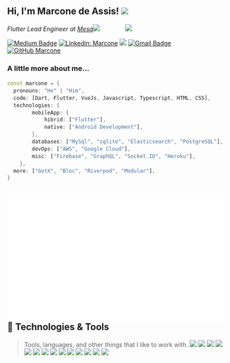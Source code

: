 <h2> Hi, I'm Marcone de Assis! <img src="https://emojis.slackmojis.com/emojis/images/1531849430/4246/blob-sunglasses.gif?1531849430" width="30"/></h2>
<img align='right' src="https://media.giphy.com/media/M9gbBd9nbDrOTu1Mqx/giphy.gif" width="230">
<p><em>Flutter Lead Engineer at <a href="https://www.mesainc.com.br">Mesa</a><img src="https://media.giphy.com/media/WUlplcMpOCEmTGBtBW/giphy.gif" width="30"> 
</em></p>

[![Medium Badge](https://img.shields.io/badge/-@marcone.ads-03a57a?style=flat-square&labelColor=000000&logo=Medium&link=https://medium.com/@marcone.ads)](https://medium.com/@marcone.ads)
[![Linkedin: Marcone](https://img.shields.io/badge/-Marcone-blue?style=flat-square&logo=Linkedin&logoColor=white&link=https://www.linkedin.com/in/marcone-de-assis-4420a4185/)](https://www.linkedin.com/in/marcone-de-assis-4420a4185/)
![](https://komarev.com/ghpvc/?username=marcone-zz)
[![Gmail Badge](https://img.shields.io/badge/-marcone.ads-c14438?label=E-mail&logo=Gmail&logoColor=white&color=blue&link=mailto:marcone.ads@gmail.com)](mailto:marcone.ads@gmail.com)
[![GitHub Marcone](https://img.shields.io/github/followers/marcone-zz?label=Follows&color=blue&logo=github)](https://github.com/Marcone-zz)

### A little more about me...  

```dart
const marcone = {
  pronouns: "He" | "Him",
  code: [Dart, Flutter, VueJs, Javascript, Typescript, HTML, CSS],
  technologies: {
        mobileApp: {
            hibrid: ["Flutter"],
            native: ["Android Development"],
        },        
        databases: ["MySql", "sqlite", "Elasticsearch", "PostgreSQL"],
        devOps: ["AWS", "Google Cloud"],
        misc: ["Firebase", "GraphQL", "Socket.IO", "Heroku"],
    },
  more: ["GetX", "Bloc", "Riverpod", "Modular"],
}
```

<br>
<a href="#marcone-title">
  <img src="https://raw.githubusercontent.com/Marcone-zz/github-stats-transparent/output/generated/overview.svg" alt="macropower" align="right" />
</a>

## 🔧 Technologies & Tools



> Tools, languages, and other things that I like to work with.
![](https://img.shields.io/badge/Code-Flutter-informational?style=flat&logo=flutter&logoColor=white&color=6aa6f8)
![](https://img.shields.io/badge/Code-Dart-informational?style=flat&logo=Dart&logoColor=white&color=6aa6f8)
![](https://img.shields.io/badge/Code-Vue-informational?style=flat&logo=vuedotjs&logoColor=white&color=6aa6f8)
![](https://img.shields.io/badge/Code-JavaScript-informational?style=flat&logo=javascript&logoColor=white&color=6aa6f8)
![](https://img.shields.io/badge/Code-TypeScript-informational?style=flat&logo=typeScript&logoColor=white&color=6aa6f8)
![](https://img.shields.io/badge/Editor-VS_Code-informational?style=flat&logo=visual-studio-code&logoColor=white&color=6aa6f8)
![](https://img.shields.io/badge/Code-HTML-informational?style=flat&logo=html5&logoColor=white&color=6aa6f8)
![](https://img.shields.io/badge/Code-CSS-informational?style=flat&logo=css3&logoColor=white&color=6aa6f8)
![](https://img.shields.io/badge/Code-Bootstrap-informational?style=flat&logo=bootstrap&logoColor=white&color=6aa6f8)
![](https://img.shields.io/badge/Tools-PostgreSQL-informational?style=flat&logo=postgresql&logoColor=white&color=6aa6f8)
![](https://img.shields.io/badge/Tools-ElasticSearch-informational?style=flat&logo=ElasticSearch&logoColor=white&color=6aa6f8)
![](https://img.shields.io/badge/Tools-GraphQL-informational?style=flat&logo=GraphQL&logoColor=white&color=6aa6f8)
![](https://img.shields.io/badge/Tools-Firebase-informational?style=flat&logo=Firebase&logoColor=white&color=6aa6f8)
![](https://img.shields.io/badge/Tools-GoogleCloud-informational?style=flat&logo=google-cloud&logoColor=white&color=6aa6f8)

